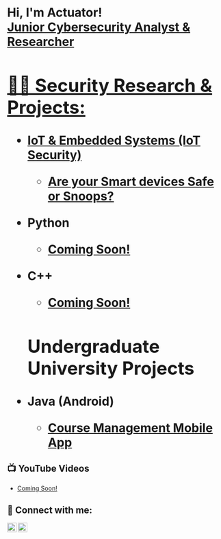 <h1>Hi, I'm Actuator! <br/><a href="https://github.com/actuator">Junior Cybersecurity Analyst & Researcher</a> <a href="https://www.linkedin.com/in/"> 

<h2>👨‍💻 Security Research & Projects:</h2>

- <b>IoT & Embedded Systems (IoT Security)</b>
  - [Are your Smart devices Safe or Snoops?](https://github.com/actuator)


- <b>Python</b>
  - [Coming Soon!](https://github.com/actuator)
  
- <b>C++</b>
  - [Coming Soon!](https://github.com/actuator)
  
  <h2> Undergraduate University Projects </h2>
- <b>Java (Android)</b>
  - [Course Management Mobile App](https://github.com/actuator/Course_Management_Android_App)
   
<h2>📺 YouTube Videos</h2>

- [Coming Soon!](https://www.youtube.com/watch?v=)


<h2> 🤳 Connect with me:</h2>

[<img align="left" alt="Actuator | YouTube" width="22px" src="https://cdn.jsdelivr.net/npm/simple-icons@v3/icons/youtube.svg" />][youtube]
[<img align="left" alt="Actuator | LinkedIn" width="22px" src="https://cdn.jsdelivr.net/npm/simple-icons@v3/icons/linkedin.svg" />][linkedin]


[youtube]: https://www.youtube.com/c/
[linkedin]: https://linkedin.com/in/
<!--


Here are some ideas to get you started:

- 🔭 I’m currently working on ...
- 🌱 I’m currently learning ...
- 👯 I’m looking to collaborate on ...
- 🤔 I’m looking for help with ...
- 💬 Ask me about ...
- 📫 How to reach me: ...
- 😄 Pronouns: ...
- ⚡ Fun fact: ...
-->
